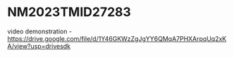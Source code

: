 # NM2023TMID27283
video demonstration - https://drive.google.com/file/d/1Y46GKWzZgJgYY6QMqA7PHXArpqUq2xKA/view?usp=drivesdk
